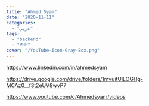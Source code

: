 ```yaml
---
title: "Ahmed Syam"
date: "2020-11-11"
categories:
  - "عربي"
tags:
  - "backend"
  - "PHP"
cover: "/YouTube-Icon-Gray-Box.png"
---
```


https://www.linkedin.com/in/ahmedsyam

https://drive.google.com/drive/folders/1mvuitUlLOGHg-MCAz0__f3t2eUV8wvP7

https://www.youtube.com/c/Ahmedsyam/videos
